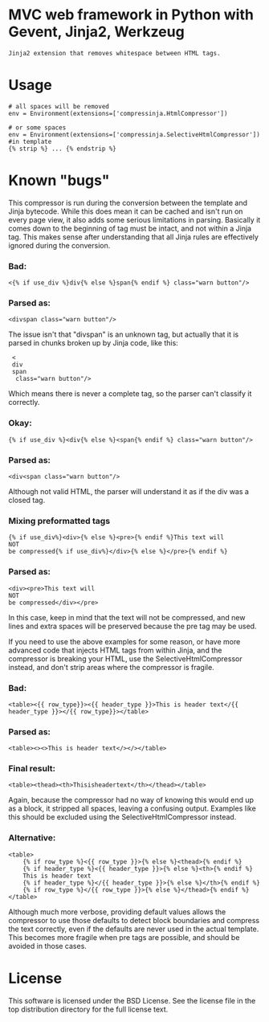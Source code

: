 # MVC web framework in Python with Gevent, Jinja2, Werkzeug

    Jinja2 extension that removes whitespace between HTML tags.

# Usage

    # all spaces will be removed
    env = Environment(extensions=['compressinja.HtmlCompressor'])

    # or some spaces
    env = Environment(extensions=['compressinja.SelectiveHtmlCompressor'])
    #in template
    {% strip %} ... {% endstrip %}

# Known "bugs"
This compressor is run during the conversion between the template and Jinja bytecode.  While this does mean it can be cached and isn't run on every page view, it also adds some serious limitations in parsing.  Basically it comes down to the beginning of tag must be intact, and not within a Jinja tag.  This makes sense after understanding that all Jinja rules are effectively ignored during the conversion.

### Bad:
    <{% if use_div %}div{% else %}span{% endif %} class="warn button"/>
### Parsed as:
    <divspan class="warn button"/>
The issue isn't that "divspan" is an unknown tag, but actually that it is parsed in chunks broken up by Jinja code, like this:

     <
     div
     span
      class="warn button"/>

Which means there is never a complete tag, so the parser can't classify it correctly.

### Okay:
    {% if use_div %}<div{% else %}<span{% endif %} class="warn button"/>
### Parsed as:
    <div<span class="warn button"/>
Although not valid HTML, the parser will understand it as if the div was a closed tag.

### Mixing preformatted tags
    {% if use_div%}<div>{% else %}<pre>{% endif %}This text will
    NOT
    be compressed{% if use_div%}</div>{% else %}</pre>{% endif %}
### Parsed as:
    <div><pre>This text will
    NOT
    be compressed</div></pre>
In this case, keep in mind that the text will not be compressed, and new lines and extra spaces will be preserved because the pre tag may be used.

If you need to use the above examples for some reason, or have more advanced code that injects HTML tags from within Jinja, and the compressor is breaking your HTML, use the SelectiveHtmlCompressor instead, and don't strip areas where the compressor is fragile.

### Bad:
    <table><{{ row_type}}><{{ header_type }}>This is header text</{{ header_type }}></{{ row_type}}></table>
### Parsed as:
    <table><><>This is header text</></></table>
### Final result:
    <table><thead><th>Thisisheadertext</th></thead></table>
Again, because the compressor had no way of knowing this would end up as a block, it stripped all spaces, leaving a confusing output.  Examples like this should be excluded using the SelectiveHtmlCompressor instead.
### Alternative:
    <table>
        {% if row_type %}<{{ row_type }}>{% else %}<thead>{% endif %}
        {% if header_type %}<{{ header_type }}>{% else %}<th>{% endif %}
        This is header text
        {% if header_type %}</{{ header_type }}>{% else %}</th>{% endif %}
        {% if row_type %}</{{ row_type }}>{% else %}</thead>{% endif %}
    </table>
Although much more verbose, providing default values allows the compressor to use those defaults to detect block boundaries and compress the text correctly, even if the defaults are never used in the actual template.  This becomes more fragile when pre tags are possible, and should be avoided in those cases.

# License
This software is licensed under the BSD License. See the license file in the top distribution directory for the full license text.

